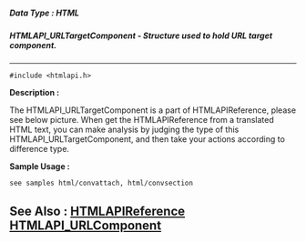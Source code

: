 ##### Data Type : HTML
##### HTMLAPI_URLTargetComponent - Structure used to hold URL target component.
---
```
#include <htmlapi.h>
```
**Description :**

The HTMLAPI_URLTargetComponent is a part of HTMLAPIReference, please see below 
picture. When get the HTMLAPIReference from a translated HTML text, you can 
make analysis by judging the type of this HTMLAPI_URLTargetComponent, and then 
take your actions according to difference type. 




**Sample Usage :**
```
see samples html/convattach, html/convsection
```
**See Also :**
[HTMLAPIReference](/domino-c-api-docs/reference/Data/HTMLAPIReference)
[HTMLAPI_URLComponent](/domino-c-api-docs/reference/Data/HTMLAPI_URLComponent)
---
